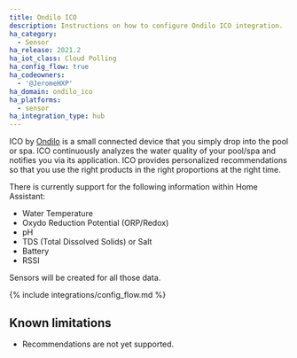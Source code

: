 ```yaml
---
title: Ondilo ICO
description: Instructions on how to configure Ondilo ICO integration.
ha_category:
  - Sensor
ha_release: 2021.2
ha_iot_class: Cloud Polling
ha_config_flow: true
ha_codeowners:
  - '@JeromeHXP'
ha_domain: ondilo_ico
ha_platforms:
  - sensor
ha_integration_type: hub
---
```


ICO by [Ondilo](https://ondilo.com/en/) is a small connected device that you simply drop into the pool or spa. ICO continuously analyzes the water quality of your pool/spa and notifies you via its application. ICO provides personalized recommendations so that you use the right products in the right proportions at the right time.

There is currently support for the following information within Home Assistant:

- Water Temperature
- Oxydo Reduction Potential (ORP/Redox)
- pH
- TDS (Total Dissolved Solids) or Salt
- Battery
- RSSI

Sensors will be created for all those data.

{% include integrations/config_flow.md %}

## Known limitations

- Recommendations are not yet supported.
